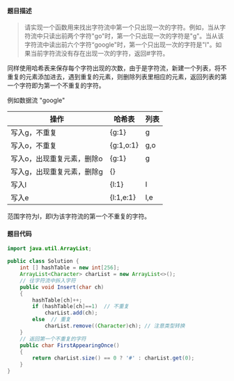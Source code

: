 #### **题目描述**

> 请实现一个函数用来找出字符流中第一个只出现一次的字符。例如，当从字符流中只读出前两个字符"go"时，第一个只出现一次的字符是"g"。当从该字符流中读出前六个字符“google"时，第一个只出现一次的字符是"l"。如果当前字符流没有存在出现一次的字符，返回#字符。

同样使用哈希表来保存每个字符出现的次数，由于是字符流，新建一个列表，将不重复的元素添加进去，遇到重复的元素，则删除列表里相应的元素，返回列表的第一个字符即为第一个不重复的字符。

例如数据流 "google"

| 操作                       | 哈希表    | 列表 |
| -------------------------- | --------- | ---- |
| 写入g，不重复              | {g:1}     | g    |
| 写入o，不重复              | {g:1,o:1} | g,o  |
| 写入o，出现重复元素，删除o | {g:1}     | g    |
| 写入g，出现重复元素，删除g | {}        |      |
| 写入l                      | {l:1}     | l    |
| 写入e                      | {l:1,e:1} | l,e  |

范围字符为l，即l为该字符流的第一个不重复的字符。

#### 题目代码

```java
import java.util.ArrayList;

public class Solution {
    int [] hashTable = new int[256];
    ArrayList<Character> charList = new ArrayList<>();
    // 往字符流中拆入字符
    public void Insert(char ch)
    {
        hashTable[ch]++;
        if (hashTable[ch]==1)  // 不重复
            charList.add(ch);
        else  // 重复
            charList.remove((Character)ch); // 注意类型转换
    }
    // 返回第一个不重复的字符
    public char FirstAppearingOnce()
    {
        return charList.size() == 0 ? '#' : charList.get(0);
    }
}
```

